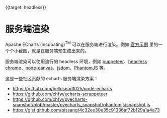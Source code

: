 
{{target: headless}}

# 服务端渲染

Apache ECharts (incubating)<sup>TM</sup> 可以在服务端进行渲染。例如 [官方示例](https://echarts.apache.org/examples/zh/index.html) 里的一个个小截图，就是在服务端预生成出来的。

服务端渲染可以使用流行的 headless 环境，例如 [puppeteer](https://github.com/GoogleChrome/puppeteer)、[headless chrome](https://chromium.googlesource.com/chromium/src/+/lkgr/headless/README.md)、[node-canvas](https://github.com/Automattic/node-canvas)、[jsdom](https://github.com/jsdom/jsdom)、[PhantomJS](http://phantomjs.org/) 等。

这是一些社区贡献的 echarts 服务端渲染方案：

+ https://github.com/hellosean1025/node-echarts
+ https://github.com/chfw/echarts-scrappeteer
+ https://github.com/chfw/pyecharts-snapshot/blob/master/pyecharts_snapshot/phantomjs/snapshot.js
+ https://gist.github.com/pissang/4c32ee30e35c91336af72b129a1a4a73